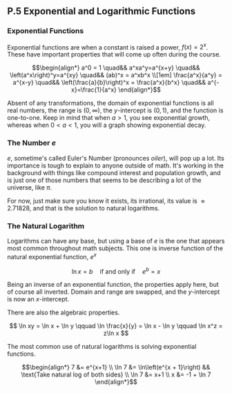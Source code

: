 ## P.5 Exponential and Logarithmic Functions

### Exponential Functions

Exponential functions are when a constant is raised a power, $f(x)=2^x$. These have important properties that will come up often during the course.

$$\begin{align*}
a^0 = 1 \quad&& a^xa^y=a^{x+y} \quad&& \left(a^x\right)^y=a^{xy} \quad&& (ab)^x = a^xb^x \\[1em]
\frac{a^x}{a^y} = a^{x-y} \quad&& \left(\frac{a}{b}\right)^x = \frac{a^x}{b^x} \quad&& a^{-x}=\frac{1}{a^x}
\end{align*}$$

Absent of any transformations, the domain of exponential functions is all real numbers, the range is $(0,\infty)$, the $y$-intercept is $(0,1)$, and the function is one-to-one. Keep in mind that when $a>1$, you see exponential growth, whereas when $0<a<1$, you will a graph showing exponential decay.

### The Number $e$

$e$, sometime's called Euler's Number (pronounces _oiler_), will pop up a lot. Its importance is tough to explain to anyone outside of math. It's working in the background with things like compound interest and population growth, and is just one of those numbers that seems to be describing a lot of the universe, like $\pi$.

For now, just make sure you know it exists, its irrational, its value is $\approx 2.71828$, and that is the solution to natural logarithms.

### The Natural Logarithm

Logarithms can have any base, but using a base of $e$ is the one that appears most common throughout math subjects. This one is inverse function of the natural exponential function, $e^x$

$$ \ln x = b \quad \text{if and only if} \quad e^b = x $$

Being an inverse of an exponential function, the properties apply here, but of course all inverted. Domain and range are swapped, and the $y$-intercept is now an $x$-intercept.

There are also the algebraic properties.

$$ \ln xy = \ln x + \ln y \qquad \ln \frac{x}{y} = \ln x - \ln y \qquad \ln x^z = z\ln x $$

The most common use of natural logarithms is solving exponential functions.

$$\begin{align*}
7 &= e^{x+1} \\
\ln 7 &= \ln\left(e^{x + 1}\right) && \text{Take natural log of both sides} \\
\ln 7 &= x+1 \\
x &= -1 + \ln 7
\end{align*}$$

